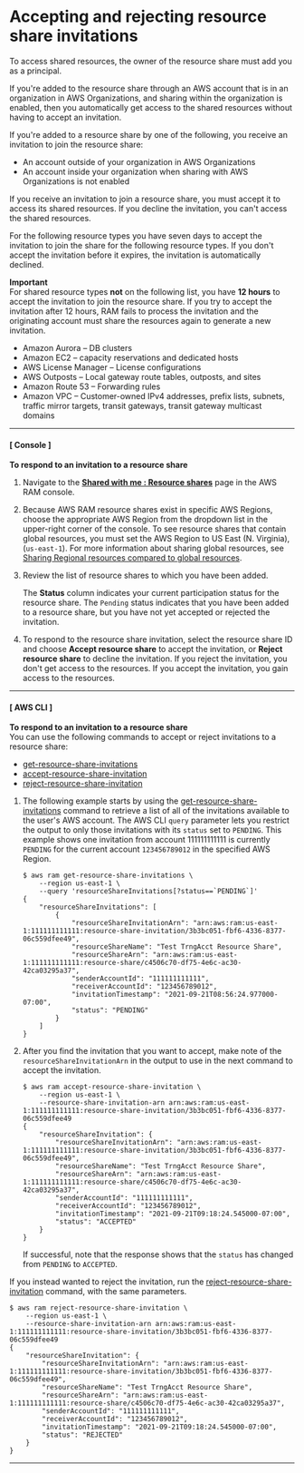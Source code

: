 # Accepting and rejecting resource share invitations<a name="working-with-shared-invitations"></a>

To access shared resources, the owner of the resource share must add you as a principal\.

If you're added to the resource share through an AWS account that is in an organization in AWS Organizations, and sharing within the organization is enabled, then you automatically get access to the shared resources without having to accept an invitation\.

If you're added to a resource share by one of the following, you receive an invitation to join the resource share:
+ An account outside of your organization in AWS Organizations
+ An account inside your organization when sharing with AWS Organizations is not enabled

If you receive an invitation to join a resource share, you must accept it to access its shared resources\. If you decline the invitation, you can't access the shared resources\.

For the following resource types you have seven days to accept the invitation to join the share for the following resource types\. If you don't accept the invitation before it expires, the invitation is automatically declined\.

**Important**  
For shared resource types **not** on the following list, you have **12 hours** to accept the invitation to join the resource share\. If you try to accept the invitation after 12 hours, RAM fails to process the invitation and the originating account must share the resources again to generate a new invitation\.
+ Amazon Aurora – DB clusters
+ Amazon EC2 – capacity reservations and dedicated hosts
+ AWS License Manager – License configurations
+ AWS Outposts – Local gateway route tables, outposts, and sites 
+ Amazon Route 53 – Forwarding rules
+ Amazon VPC – Customer\-owned IPv4 addresses, prefix lists, subnets, traffic mirror targets, transit gateways, transit gateway multicast domains

------
#### [ Console ]

**To respond to an invitation to a resource share**

1. Navigate to the **[Shared with me : Resource shares](https://console.aws.amazon.com/ram/home#SharedResourceShares:)** page in the AWS RAM console\.

1. Because AWS RAM resource shares exist in specific AWS Regions, choose the appropriate AWS Region from the dropdown list in the upper\-right corner of the console\. To see resource shares that contain global resources, you must set the AWS Region to US East \(N\. Virginia\), \(`us-east-1`\)\. For more information about sharing global resources, see [Sharing Regional resources compared to global resources](working-with-regional-vs-global.md)\.

1. Review the list of resource shares to which you have been added\.

   The **Status** column indicates your current participation status for the resource share\. The `Pending` status indicates that you have been added to a resource share, but you have not yet accepted or rejected the invitation\.

1. To respond to the resource share invitation, select the resource share ID and choose **Accept resource share** to accept the invitation, or **Reject resource share** to decline the invitation\. If you reject the invitation, you don't get access to the resources\. If you accept the invitation, you gain access to the resources\.

------
#### [ AWS CLI ]

**To respond to an invitation to a resource share**  
You can use the following commands to accept or reject invitations to a resource share:
+ [get\-resource\-share\-invitations](https://docs.aws.amazon.com/cli/latest/reference/ram/get-resource-share-invitations.html)
+ [accept\-resource\-share\-invitation](https://docs.aws.amazon.com/cli/latest/reference/ram/accept-resource-share-invitation.html)
+ [reject\-resource\-share\-invitation](https://docs.aws.amazon.com/cli/latest/reference/ram/reject-resource-share-invitation.html)

1. The following example starts by using the [get\-resource\-share\-invitations](https://docs.aws.amazon.com/cli/latest/reference/ram/get-resource-share-invitations.html) command to retrieve a list of all of the invitations available to the user's AWS account\. The AWS CLI `query` parameter lets you restrict the output to only those invitations with its `status` set to `PENDING`\. This example shows one invitation from account 111111111111 is currently `PENDING` for the current account `123456789012` in the specified AWS Region\.

   ```
   $ aws ram get-resource-share-invitations \
       --region us-east-1 \
       --query 'resourceShareInvitations[?status==`PENDING`]'
   {
       "resourceShareInvitations": [
           {
               "resourceShareInvitationArn": "arn:aws:ram:us-east-1:111111111111:resource-share-invitation/3b3bc051-fbf6-4336-8377-06c559dfee49",
               "resourceShareName": "Test TrngAcct Resource Share",
               "resourceShareArn": "arn:aws:ram:us-east-1:111111111111:resource-share/c4506c70-df75-4e6c-ac30-42ca03295a37",
               "senderAccountId": "111111111111",
               "receiverAccountId": "123456789012",
               "invitationTimestamp": "2021-09-21T08:56:24.977000-07:00",
               "status": "PENDING"
           }
       ]
   }
   ```

1. After you find the invitation that you want to accept, make note of the `resourceShareInvitationArn` in the output to use in the next command to accept the invitation\.

   ```
   $ aws ram accept-resource-share-invitation \
       --region us-east-1 \
       --resource-share-invitation-arn arn:aws:ram:us-east-1:111111111111:resource-share-invitation/3b3bc051-fbf6-4336-8377-06c559dfee49
   {
       "resourceShareInvitation": {
           "resourceShareInvitationArn": "arn:aws:ram:us-east-1:111111111111:resource-share-invitation/3b3bc051-fbf6-4336-8377-06c559dfee49",
           "resourceShareName": "Test TrngAcct Resource Share",
           "resourceShareArn": "arn:aws:ram:us-east-1:111111111111:resource-share/c4506c70-df75-4e6c-ac30-42ca03295a37",
           "senderAccountId": "111111111111",
           "receiverAccountId": "123456789012",
           "invitationTimestamp": "2021-09-21T09:18:24.545000-07:00",
           "status": "ACCEPTED"
       }
   }
   ```

   If successful, note that the response shows that the `status` has changed from `PENDING` to `ACCEPTED`\.

If you instead wanted to reject the invitation, run the [reject\-resource\-share\-invitation](https://docs.aws.amazon.com/cli/latest/reference/ram/reject-resource-share-invitation.html) command, with the same parameters\.

```
$ aws ram reject-resource-share-invitation \
    --region us-east-1 \
    --resource-share-invitation-arn arn:aws:ram:us-east-1:111111111111:resource-share-invitation/3b3bc051-fbf6-4336-8377-06c559dfee49
{
    "resourceShareInvitation": {
        "resourceShareInvitationArn": "arn:aws:ram:us-east-1:111111111111:resource-share-invitation/3b3bc051-fbf6-4336-8377-06c559dfee49",
        "resourceShareName": "Test TrngAcct Resource Share",
        "resourceShareArn": "arn:aws:ram:us-east-1:111111111111:resource-share/c4506c70-df75-4e6c-ac30-42ca03295a37",
        "senderAccountId": "111111111111",
        "receiverAccountId": "123456789012",
        "invitationTimestamp": "2021-09-21T09:18:24.545000-07:00",
        "status": "REJECTED"
    }
}
```

------